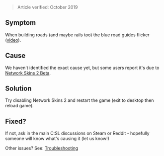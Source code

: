 > Article verified: October 2019

## Symptom

When building roads (and maybe rails too) the blue road guides flicker ([video](https://imgur.com/a/LtlLHrq)).

## Cause

We haven't identified the exact cause yet, but some users report it's due to [Network Skins 2 Beta](https://steamcommunity.com/sharedfiles/filedetails/?id=1758376843).

## Solution

Try disabling Network Skins 2 and restart the game (exit to desktop then reload game).

## Fixed?

If not, ask in the main C:SL discussions on Steam or Reddit - hopefully someone will know what's causing it (let us know!)

Other issues? See: [Troubleshooting](Troubleshooting)